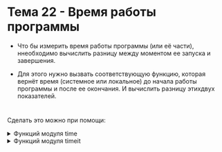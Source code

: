 # Тема 22 - Время работы программы

- Что бы измерить время работы программы (или её части), ннеобходимо вычислить разницу между моментом ее запуска и завершения.  

- Для этого нужно вызвать соответствующую функцию, которая вернёт время (системное или локальное) до начала работы программы и после ее окончания. И вычислить разницу этихдвух показателей.
#
Сделать это можно при помощи:

<details>
  <summary>Функций модуля time</summary> 

#
- 1 ) `[time.time()]` - возвращает текущее время в секундах с начала эпохи (1 января 1970 года) в виде числа с плавающей точкой. Может быть подвержено коррекциям системного времени, что может повлиять на его точность.  
```
import time

start_time = time.time()

# Ваш код, время выполнения которого вы хотите измерить

end_time = time.time()
elapsed_time = end_time - start_time

print(f"Прошло времени: {elapsed_time} секунд")
```
#
- 2 ) `[time.monotonic()]` - так же возвращает текущее время в секундах с начала эпохи, но обеспечивает стабильность в случае изменений системного времени.
```
import time

start_time = time.monotonic()

# Здесь находится код вашей программы

end_time = time.monotonic()
elapsed_time = end_time - start_time

print(f"Время выполнения программы: {elapsed_time} секунд")

```
#
- 3 ) `[time.pref_counter()]` - Возвращает высокоточное и монотонное время, не подверженное изменениям в системном времени.
```
import time

start_time = time.perf_counter()

# Здесь находится код вашей программы

end_time = time.perf_counter()
elapsed_time = end_time - start_time

print(f"Время выполнения программы: {elapsed_time} секунд")
```
#
- 4 ) `[time.process_time()]` - предназначенная для измерения процессорного времени исполнения текущего процесса. Измеряет только процессорное время, исключая время, когда программа не выполняется (например, время ввода/вывода или ожидания). Это полезно для измерения времени, фактически затраченного на вычисления в вашем коде.
```
import time

start_time = time.process_time()

# Здесь находится код вашей программы

end_time = time.process_time()
elapsed_time = end_time - start_time

print(f"Процессорное время выполнения программы: {elapsed_time} секунд")

```

</details>
<details>
  <summary>Функций модуля timeit</summary> 

#
- 1 ) `[timeit.default_timer()]` - это функция из модуля `[timeit]` в Python, которая предоставляет наилучший доступный таймер для измерения времени. Она автоматически выбирает между time.perf_counter(), time.process_time(), и в случае их отсутствия, time.time().
```
import timeit

start_time = timeit.default_timer()

# Здесь находится код вашей программы

end_time = timeit.default_timer()
elapsed_time = end_time - start_time

print(f"Время выполнения программы: {elapsed_time} секунд")
```
- Эта функция предназначена для использования в библиотеках или сценариях, где важно использовать наилучший доступный таймер в зависимости от платформы. В отличие от time.perf_counter(), она не привязана к измерению времени внутри интерпретатора Python и может быть более устойчивой к некоторым изменениям среды выполнения.

- Использование timeit.default_timer() делает код переносимым между различными платформами и обеспечивает использование наилучшего таймера в текущей среде выполнения.
</details>
